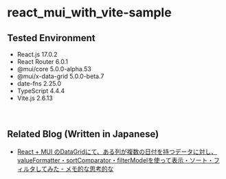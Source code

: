 # react_mui_with_vite-sample

## Tested Environment

- React.js 17.0.2
- React Router 6.0.1
- @mui/core 5.0.0-alpha.53
- @mui/x-data-grid 5.0.0-beta.7
- date-fns 2.25.0
- TypeScript 4.4.4
- Vite.js 2.6.13

　  
## Related Blog (Written in Japanese)

- [React + MUI のDataGridにて、ある列が複数の日付を持つデータに対し、valueFormatter・sortComparator・filterModelを使って表示・ソート・フィルタしてみた - メモ的な思考的な](https://thinkami.hatenablog.com/entry/2021/11/08/230531)
